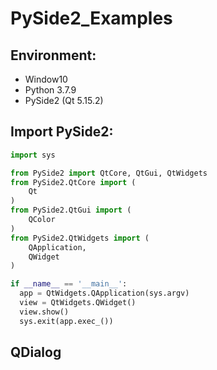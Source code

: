 # PySide2_Examples
## Environment:
* Window10
* Python 3.7.9
* PySide2 (Qt 5.15.2)

## Import PySide2:
```Python
import sys

from PySide2 import QtCore, QtGui, QtWidgets
from PySide2.QtCore import (
    Qt
)
from PySide2.QtGui import (
    QColor
)
from PySide2.QtWidgets import (
    QApplication,
    QWidget
)

if __name__ == '__main__':
  app = QtWidgets.QApplication(sys.argv)
  view = QtWidgets.QWidget()
  view.show()
  sys.exit(app.exec_())
```

## QDialog
